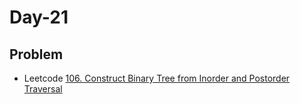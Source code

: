# Day-21

## Problem
- Leetcode [106. Construct Binary Tree from Inorder and Postorder Traversal](https://leetcode.com/problems/construct-binary-tree-from-inorder-and-postorder-traversal/)

